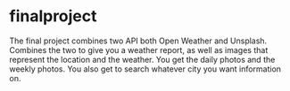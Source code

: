 # finalproject
The final project combines two API both Open Weather and Unsplash. Combines the two to give you
a weather report, as well as images that represent the location and the weather. You get the
daily photos and the weekly photos. You also get to search whatever city you want information on. 